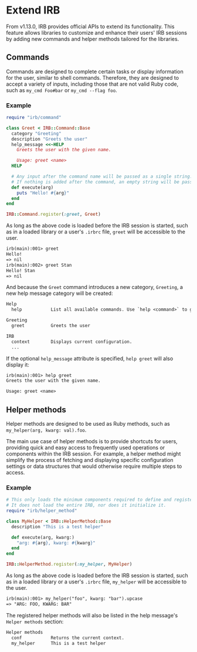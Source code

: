 # Extend IRB

From v1.13.0, IRB provides official APIs to extend its functionality. This feature allows libraries to
customize and enhance their users' IRB sessions by adding new commands and helper methods tailored for
the libraries.

## Commands

Commands are designed to complete certain tasks or display information for the user, similar to shell commands.
Therefore, they are designed to accept a variety of inputs, including those that are not valid Ruby code, such
as `my_cmd Foo#bar` or `my_cmd --flag foo`.

### Example

```rb
require "irb/command"

class Greet < IRB::Command::Base
  category "Greeting"
  description "Greets the user"
  help_message <<~HELP
    Greets the user with the given name.

    Usage: greet <name>
  HELP

  # Any input after the command name will be passed as a single string.
  # If nothing is added after the command, an empty string will be passed.
  def execute(arg)
    puts "Hello! #{arg}"
  end
end

IRB::Command.register(:greet, Greet)
```

As long as the above code is loaded before the IRB session is started, such as in a loaded library or a user's `.irbrc` file, `greet` will be accessible to the user.

```txt
irb(main):001> greet
Hello!
=> nil
irb(main):002> greet Stan
Hello! Stan
=> nil
```

And because the `Greet` command introduces a new category, `Greeting`, a new help message category will be created:

```txt
Help
  help           List all available commands. Use `help <command>` to get information about a specific command.

Greeting
  greet          Greets the user

IRB
  context        Displays current configuration.
  ...
```

If the optional `help_message` attribute is specified, `help greet` will also display it:

```txt
irb(main):001> help greet
Greets the user with the given name.

Usage: greet <name>
```

## Helper methods

Helper methods are designed to be used as Ruby methods, such as `my_helper(arg, kwarg: val).foo`.

The main use case of helper methods is to provide shortcuts for users, providing quick and easy access to
frequently used operations or components within the IRB session. For example, a helper method might simplify
the process of fetching and displaying specific configuration settings or data structures that would otherwise
require multiple steps to access.

### Example

```rb
# This only loads the minimum components required to define and register a helper method.
# It does not load the entire IRB, nor does it initialize it.
require "irb/helper_method"

class MyHelper < IRB::HelperMethod::Base
  description "This is a test helper"

  def execute(arg, kwarg:)
    "arg: #{arg}, kwarg: #{kwarg}"
  end
end

IRB::HelperMethod.register(:my_helper, MyHelper)
```

As long as the above code is loaded before the IRB session is started, such as in a loaded library or a user's `.irbrc` file, `my_helper` will be accessible to the user.

```txt
irb(main):001> my_helper("foo", kwarg: "bar").upcase
=> "ARG: FOO, KWARG: BAR"
```

The registered helper methods will also be listed in the help message's `Helper methods` section:

```txt
Helper methods
  conf           Returns the current context.
  my_helper      This is a test helper
```
